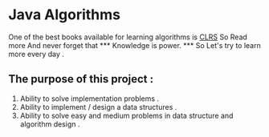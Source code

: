 # Java Algorithms
 
One of the best books available for learning algorithms is [CLRS](https://edutechlearners.com/download/Introduction_to_algorithms-3rd%20Edition.pdf) So Read more And never forget that *** Knowledge is power. ***  So Let's try to learn more every day .

## The purpose of this project :

1. Ability to solve implementation problems .
2. Ability to implement / design a data structures .
3. Ability to solve easy and medium problems in data structure and algorithm design .